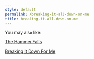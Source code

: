 ```yaml
---
style: default
permalink: Xbreaking-it-all-down-on-me
title: breaking-it-all-down-on-me
---
```

You may also like:

[The Hammer Falls](http://scp-wiki.net/the-hammer-falls)

[Breaking It Down For Me](http://scp-wiki.net/breaking-it-down-to-me)
